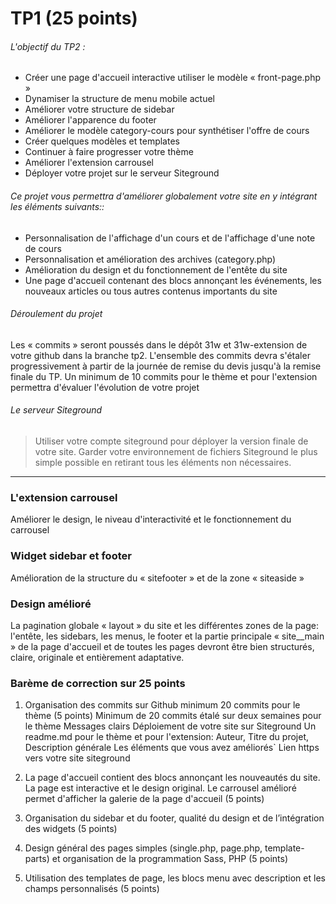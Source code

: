 # TP1 (25 points)

###### L\'objectif du TP2 :

- Créer une page d'accueil interactive utiliser le modèle « front-page.php »
- Dynamiser la structure de menu mobile actuel
- Améliorer votre structure de sidebar
- Améliorer l'apparence du footer
- Améliorer le modèle category-cours pour synthétiser l'offre de cours
- Créer quelques modèles et templates
- Continuer à faire progresser votre thème
- Améliorer l'extension carrousel
- Déployer votre projet sur le serveur Siteground

###### Ce projet vous permettra d'améliorer globalement votre site en y intégrant les éléments suivants::

- Personnalisation de l'affichage d'un cours et de l'affichage d'une note de cours
- Personnalisation et amélioration des archives (category.php)
- Amélioration du design et du fonctionnement de l'entête du site
- Une page d'accueil contenant des blocs annonçant les événements, les nouveaux articles ou tous autres contenus importants du site

###### Déroulement du projet

Les « commits » seront poussés dans le dépôt 31w et 31w-extension de votre github dans la branche tp2. L'ensemble des commits devra s'étaler progressivement à partir de la journée de remise du devis jusqu'à la remise finale du TP. Un minimum de 10 commits pour le thème et pour l'extension permettra d'évaluer l'évolution de votre projet

###### Le serveur Siteground

> Utiliser votre compte siteground pour déployer la version finale de votre site.
> Garder votre environnement de fichiers Siteground le plus simple possible en retirant tous les éléments non nécessaires.

---

### L'extension carrousel
Améliorer le design, le niveau d'interactivité et le fonctionnement du carrousel

### Widget sidebar et footer
Amélioration de la structure du « sitefooter » et de la zone « siteaside »

### Design amélioré
La pagination globale « layout » du site et les différentes zones de la page: l'entête, les sidebars, les menus, le footer et la partie principale « site__main » de la page d'accueil et de toutes les pages devront être bien structurés, claire, originale et entièrement adaptative.


### Barème de correction sur 25 points

1. Organisation des commits sur Github minimum 20 commits pour le thème (5 points)
Minimum de 20 commits étalé sur deux semaines pour le thème
    Messages clairs
    Déploiement de votre site sur Siteground
    Un readme.md pour le thème et pour l'extension:
    Auteur,
    Titre du projet,
    Description générale
    Les éléments que vous avez améliorés`
Lien https vers votre site siteground
2. La page d'accueil contient des blocs annonçant les nouveautés du site. La page est interactive et le design original. Le carrousel amélioré permet d'afficher la galerie de la page d'accueil (5 points)
3. Organisation du sidebar et du footer, qualité du design et de l’intégration des widgets (5 points)
4. Design général des pages simples (single.php, page.php, template-parts) et organisation de la programmation Sass, PHP (5 points)

5. Utilisation des templates de page, les blocs menu avec description et les champs personnalisés (5 points)